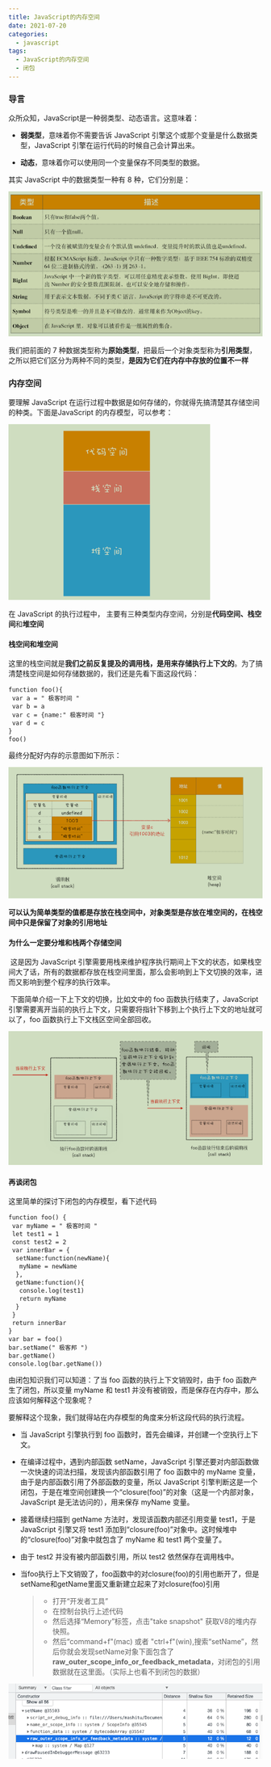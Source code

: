 ```yaml
---
title: JavaScript的内存空间
date: 2021-07-20
categories: 
  - javascript
tags: 
  - JavaScript的内存空间
  - 闭包
---
```


### 导言

众所众知，JavaScript是一种弱类型、动态语言。这意味着：

- **弱类型**，意味着你不需要告诉 JavaScript 引擎这个或那个变量是什么数据类型，JavaScript 引擎在运行代码的时候自己会计算出来。

- **动态**，意味着你可以使用同一个变量保存不同类型的数据。

其实 JavaScript 中的数据类型一种有 8 种，它们分别是：

![image-20210720140409634](js的内存空间/image-20210720140409634.png)

我们把前面的 7 种数据类型称为**原始类型**，把最后一个对象类型称为**引用类型**，之所以把它们区分为两种不同的类型，**是因为它们在内存中存放的位置不一样**

### 内存空间

要理解 JavaScript 在运行过程中数据是如何存储的，你就得先搞清楚其存储空间的种类。下面是JavaScript 的内存模型，可以参考：

<img src="js的内存空间/image-20210720140604983.png" alt="image-20210720140604983" style="zoom:50%;" />

 在 JavaScript 的执行过程中， 主要有三种类型内存空间，分别是**代码空间、栈空间**和**堆空间**

#### 栈空间和堆空间

这里的栈空间就是**我们之前反复提及的调用栈，是用来存储执行上下文的**。为了搞清楚栈空间是如何存储数据的，我们还是先看下面这段代码：

```
function foo(){
 var a = " 极客时间 "
 var b = a
 var c = {name:" 极客时间 "}
 var d = c
}
foo()
```

最终分配好内存的示意图如下所示：

![image-20210720140826201](js的内存空间/image-20210720140826201.png)

**可以认为简单类型的值都是存放在栈空间中，对象类型是存放在堆空间的，在栈空间中只是保留了对象的引用地址**

#### 为什么一定要分堆和栈两个存储空间

​ 这是因为 JavaScript 引擎需要用栈来维护程序执行期间上下文的状态，如果栈空间大了话，所有的数据都存放在栈空间里面，那么会影响到上下文切换的效率，进而又影响到整个程序的执行效率。

​ 下面简单介绍一下上下文的切换，比如文中的 foo 函数执行结束了，JavaScript 引擎需要离开当前的执行上下文，只需要将指针下移到上个执行上下文的地址就可以了，foo 函数执行上下文栈区空间全部回收。

![image-20210720141334853](js的内存空间/image-20210720141334853.png)

#### 再谈闭包

这里简单的探讨下闭包的内存模型，看下述代码

```
function foo() {
 var myName = " 极客时间 "
 let test1 = 1
 const test2 = 2
 var innerBar = { 
  setName:function(newName){
   myName = newName
  },
  getName:function(){
   console.log(test1)
   return myName
  }
 }
 return innerBar
}
var bar = foo()
bar.setName(" 极客邦 ")
bar.getName()
console.log(bar.getName())
```

由闭包知识我们可以知道：了当 foo 函数的执行上下文销毁时，由于 foo 函数产生了闭包，所以变量 myName 和 test1 并没有被销毁，而是保存在内存中，那么应该如何解释这个现象呢？

要解释这个现象，我们就得站在内存模型的角度来分析这段代码的执行流程。

- 当 JavaScript 引擎执行到 foo 函数时，首先会编译，并创建一个空执行上下文。

- 在编译过程中，遇到内部函数 setName，JavaScript 引擎还要对内部函数做一次快速的词法扫描，发现该内部函数引用了 foo 函数中的 myName 变量，由于是内部函数引用了外部函数的变量，所以 JavaScript 引擎判断这是一个闭包，于是在堆空间创建换一个“closure(foo)”的对象（这是一个内部对象，JavaScript 是无法访问的），用来保存 myName 变量。

- 接着继续扫描到 getName 方法时，发现该函数内部还引用变量 test1，于是JavaScript 引擎又将 test1 添加到“closure(foo)”对象中。这时候堆中的“closure(foo)”对象中就包含了 myName 和 test1 两个变量了。

- 由于 test2 并没有被内部函数引用，所以 test2 依然保存在调用栈中。

- 当foo执行上下文销毁了，foo函数中的对closure(foo)的引用也断开了，但是setName和getName里面又重新建立起来了对closure(foo)引用

  > - 打开“开发者工具”
  > - 在控制台执行上述代码
  > - 然后选择“Memory”标签，点击"take snapshot" 获取V8的堆内存快照。
  > - 然后“command+f"(mac) 或者 "ctrl+f"(win),搜索“setName”，然后你就会发现setName对象下面包含了 **raw_outer_scope_info_or_feedback_metadata**，对闭包的引用数据就在这里面。（实际上也看不到闭包的数据）

![image-20210720143331806](js的内存空间/image-20210720143331806.png)
